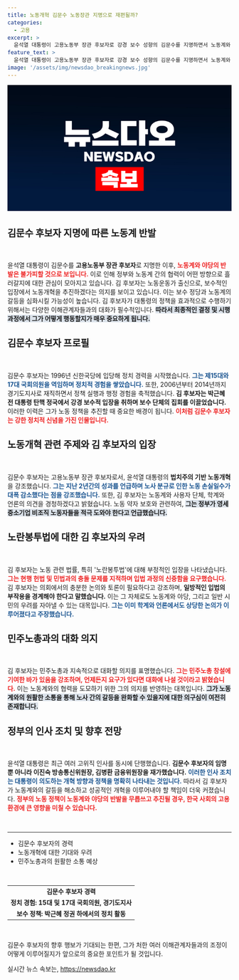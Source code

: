 ```yaml
---
title: 노동개혁 김문수 노동장관 지명으로 재편될까?
categories:
  - 고용
excerpt: >
  윤석열 대통령이 고용노동부 장관 후보자로 강경 보수 성향의 김문수를 지명하면서 노동계와 야당의 반발이 예고되고 있다. 김 후보자는 노동개혁 과제 완수를 다짐했지만, 과거 발언으로 인해 긴장이 예상된다.
feature_text: >
  윤석열 대통령이 고용노동부 장관 후보자로 강경 보수 성향의 김문수를 지명하면서 노동계와 야당의 반발이 예고되고 있다. 김 후보자는 노동개혁 과제 완수를 다짐했지만, 과거 발언으로 인해 긴장이 예상된다.
image: '/assets/img/newsdao_breakingnews.jpg'
---
```


<p><img src="/assets/img/newsdao_breakingnews.jpg" alt="flaretime 속보" /></p>

<h2 data-ke-size="size26">김문수 후보자 지명에 따른 노동계 반발</h2>

<p data-ke-size="size16">&nbsp;</p>

<p>윤석열 대통령이 김문수를 <b>고용노동부 장관 후보자</b>로 지명한 이후, <b><span style="color: #ee2323;">노동계와 야당의 반발은 불가피할 것으로 보입니다.</span></b> 이로 인해 정부와 노동계 간의 협력이 어떤 방향으로 흘러갈지에 대한 관심이 모아지고 있습니다. 김 후보자는 노동운동가 출신으로, 보수적인 입장에서 노동개혁을 추진하겠다는 의지를 보이고 있습니다. 이는 보수 정당과 노동계의 갈등을 심화시킬 가능성이 높습니다. 김 후보자가 대통령의 정책을 효과적으로 수행하기 위해서는 다양한 이해관계자들과의 대화가 필수적입니다. <b><span style="background-color: #21538527;">따라서 최종적인 결정 및 시행 과정에서 그가 어떻게 행동할지가 매우 중요하게 됩니다.</span></b></p>

<h2 data-ke-size="size26">김문수 후보자 프로필</h2>

<p data-ke-size="size16">&nbsp;</p>

<p>김문수 후보자는 1996년 신한국당에 입당해 정치 경력을 시작했습니다. <b><span style="color: #1a5490;">그는 제15대와 17대 국회의원을 역임하며 정치적 경험을 쌓았습니다.</span></b> 또한, 2006년부터 2014년까지 경기도지사로 재직하면서 정책 실행과 행정 경험을 축적했습니다. <b>김 후보자는 박근혜 전 대통령 탄핵 정국에서 강경 보수적 입장을 취하며 보수 단체의 집회를 이끌었습니다.</b> 이러한 이력은 그가 노동 정책을 추진할 때 중요한 배경이 됩니다. <b><span style="color: #ee2323;">이처럼 김문수 후보자는 강한 정치적 신념을 가진 인물입니다.</span></b></p>

<h2 data-ke-size="size26">노동개혁 관련 주제와 김 후보자의 입장</h2>

<p data-ke-size="size16">&nbsp;</p>

<p>김문수 후보자는 고용노동부 장관 후보자로서, 윤석열 대통령의 <b>법치주의 기반 노동개혁</b>을 강조했습니다. <b><span style="color: #1a5490;">그는 지난 2년간의 성과를 언급하며 노사 분규로 인한 노동 손실일수가 대폭 감소했다는 점을 강조했습니다.</span></b> 또한, 김 후보자는 노동계와 사용자 단체, 학계와 언론의 의견을 경청하겠다고 밝혔습니다. 노동 약자 보호와 관련하여, <b><span style="background-color: #21538527;">그는 정부가 영세 중소기업 비조직 노동자들을 적극 도와야 한다고 언급했습니다.</span></b></p>

<h2 data-ke-size="size26">노란봉투법에 대한 김 후보자의 우려</h2>

<p data-ke-size="size16">&nbsp;</p>

<p>김 후보자는 노동 관련 법률, 특히 '노란봉투법'에 대해 부정적인 입장을 나타냈습니다. <b><span style="color: #ee2323;">그는 현행 헌법 및 민법과의 충돌 문제를 지적하며 입법 과정의 신중함을 요구했습니다.</span></b> 김 후보자는 의회에서의 충분한 논의와 토론이 필요하다고 강조하며, <b>일방적인 입법의 부작용을 경계해야 한다고 말했습니다.</b> 이는 그 자체로도 노동계와 야당, 그리고 일반 시민의 우려를 자아낼 수 있는 대목입니다. <b><span style="color: #1a5490;">그는 이미 학계와 언론에서도 상당한 논의가 이루어졌다고 주장했습니다.</span></b></p>

<h2 data-ke-size="size26">민주노총과의 대화 의지</h2>

<p data-ke-size="size16">&nbsp;</p>

<p>김 후보자는 민주노총과 지속적으로 대화할 의지를 표명했습니다. <b><span style="color: #ee2323;">그는 민주노총 창설에 기여한 바가 있음을 강조하며, 언제든지 요구가 있다면 대화에 나설 것이라고 밝혔습니다.</span></b> 이는 노동계와의 협력을 도모하기 위한 그의 의지를 반영하는 대목입니다. <b><span style="background-color: #21538527;">그가 노동계와의 원활한 소통을 통해 노사 간의 갈등을 완화할 수 있을지에 대한 의구심이 여전히 존재합니다.</span></b></p>

<h2 data-ke-size="size26">정부의 인사 조치 및 향후 전망</h2>

<p data-ke-size="size16">&nbsp;</p>

<p>윤석열 대통령은 최근 여러 고위직 인사를 동시에 단행했습니다. <b>김문수 후보자의 임명 뿐 아니라 이진숙 방송통신위원장, 김병환 금융위원장을 재가했습니다.</b> <b><span style="color: #1a5490;">이러한 인사 조치는 대통령이 의도하는 개혁 방향과 정책을 명확히 나타내는 것입니다.</span></b> 따라서 김 후보자가 노동계와의 갈등을 해소하고 성공적인 개혁을 이루어내야 할 책임이 더욱 커졌습니다. <b><span style="color: #ee2323;">정부의 노동 정책이 노동계와 야당의 반발을 무릅쓰고 추진될 경우, 한국 사회의 고용 환경에 큰 영향을 미칠 수 있습니다.</span></b> </p>

<p data-ke-size="size16">&nbsp;</p>

<hr>

<ul>
    <li>김문수 후보자의 경력</li>
    <li>노동개혁에 대한 기대와 우려</li>
    <li>민주노총과의 원활한 소통 예상</li>
</ul>

<p data-ke-size="size16">&nbsp;</p>

<table>
    <tr>
        <td style="text-align: center; height: 17px;"><b>김문수 후보자 경력</b></td>
    </tr>
    <tr>
        <td style="text-align: center; height: 17px;"><b>정치 경험: 15대 및 17대 국회의원, 경기도지사</b></td>
    </tr>
    <tr>
        <td style="text-align: center; height: 17px;"><b>보수 정책: 박근혜 정권 하에서의 정치 활동</b></td>
    </tr>
</table>

<p data-ke-size="size16">&nbsp;</p>

<p>김문수 후보자의 향후 행보가 기대되는 한편, 그가 처한 여러 이해관계자들과의 조정이 어떻게 이루어질지가 앞으로의 중요한 포인트가 될 것입니다.</p>
실시간 뉴스 속보는, <a href="https://newsdao.kr" rel="dofollow">https://newsdao.kr</a>


